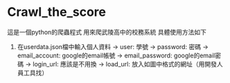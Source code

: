 # Crawl_the_score
這是一個python的爬蟲程式
用來爬武陵高中的校務系統
具體使用方法如下

1. 在userdata.json檔中輸入個人資料
-> user: 學號
-> password: 密碼
-> email_account: google的email帳號
-> email_password: google的email密碼
-> login_url: 應該是不用換
-> load_url: 放入如圖中格式的網址（用開發人員工具找）
